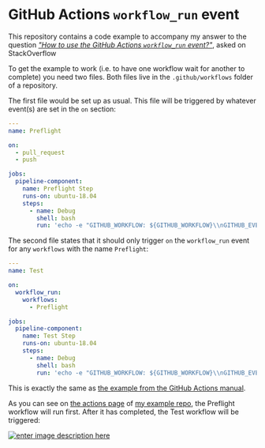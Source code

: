 # GitHub Actions `workflow_run` event

This repository contains a code example to accompany my answer to the question [_"How to use the GitHub Actions `workflow_run`  event?"_](stackoverflow.com/questions/63343937/how-to-use-the-new-event-workflow-run-of-gtihub-action-added-recently/), asked on StackOverflow

To get the example to work (i.e. to have one workflow wait for another to complete) you need two files. Both files live in the `.github/workflows` folder of a repository.

The first file would be set up as usual. This file will be triggered by whatever event(s) are set in the `on` section:

```yml
---
name: Preflight

on:
  - pull_request
  - push

jobs:
  pipeline-component:
    name: Preflight Step
    runs-on: ubuntu-18.04
    steps:
      - name: Debug
        shell: bash
        run: 'echo -e "GITHUB_WORKFLOW: ${GITHUB_WORKFLOW}\\nGITHUB_EVENT_NAME: ${GITHUB_EVENT_NAME}"'
```

The second file states that it should only trigger `on` the `workflow_run` event for any `workflows` with the name `Preflight`:

```yml
---
name: Test

on:
  workflow_run:
    workflows:
      - Preflight

jobs:
  pipeline-component:
    name: Test Step
    runs-on: ubuntu-18.04
    steps:
      - name: Debug
        shell: bash
        run: 'echo -e "GITHUB_WORKFLOW: ${GITHUB_WORKFLOW}\\nGITHUB_EVENT_NAME: ${GITHUB_EVENT_NAME}"'
```

This is exactly the same as [the example from the GitHub Actions manual](https://docs.github.com/en/free-pro-team@latest/actions/reference/events-that-trigger-workflows#workflow_run).


As you can see on [the actions page](https://github.com/potherca-blog/github-actions-workflow_run-event/actions) of [my example repo](https://github.com/potherca-blog/github-actions-workflow_run-event), the Preflight workflow will run first. After it has completed, the Test workflow will be triggered:

[![enter image description here][1]][1]


  [1]: https://i.stack.imgur.com/14Bbn.png
